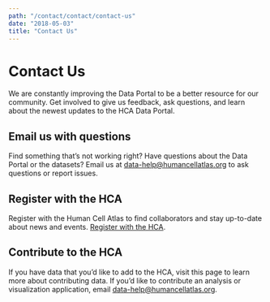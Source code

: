 ```yaml
---
path: "/contact/contact/contact-us"
date: "2018-05-03"
title: "Contact Us"
---
```


# Contact Us

We are constantly improving the Data Portal to be a better resource for our community.  Get involved to give us feedback, ask questions, and learn about the newest updates to the HCA Data Portal.  

## Email us with questions

Find something that’s not working right?  Have questions about the Data Portal or the datasets? Email us at [data-help@humancellatlas.org](mailto:data-help@humancellatlas.org) to ask questions or report issues. 

## Register with the HCA

Register with the Human Cell Atlas to find collaborators and stay up-to-date about news and events.  [Register with the HCA](https://www.humancellatlas.org/join-hca).

## Contribute to the HCA

If you have data that you’d like to add to the HCA, visit this page to learn more about contributing data.  If you’d like to contribute an analysis or visualization application, email [data-help@humancellatlas.org](mailto:data-help@humancellatlas.org). 
